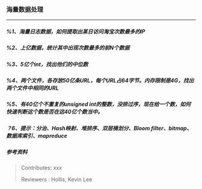 ### 海量数据处理

---

##### %1、海量日志数据，如何提取出某日访问淘宝次数最多的IP


##### %2、上亿数据，统计其中出现次数最多的前N个数据


##### %3、5亿个int，找出他们的中位数


##### %4、两个文件，各存放50亿条URL，每个URL占64字节。内存限制是4G，找出两个文件中相同的URL


##### %5、有40亿个不重复的unsigned int的整数，没排过序，现在给一个数，如何快速判断这个数是否在这40亿个数当中。


##### ？6、提示：分治、Hash映射、堆排序、双层桶划分、Bloom filter、bitmap、数据库索引、mapreduce


##### 参考资料


>Contributes: xxx
>
>Reviewers : Hollis, Kevin Lee
